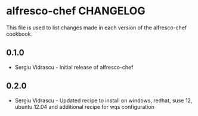alfresco-chef CHANGELOG
======================

This file is used to list changes made in each version of the alfresco-chef cookbook.

0.1.0
-----
- Sergiu Vidrascu - Initial release of alfresco-chef

0.2.0
-----
- Sergiu Vidrascu - Updated recipe to install on windows, redhat, suse 12, ubuntu 12.04 and additional recipe for wqs configuration